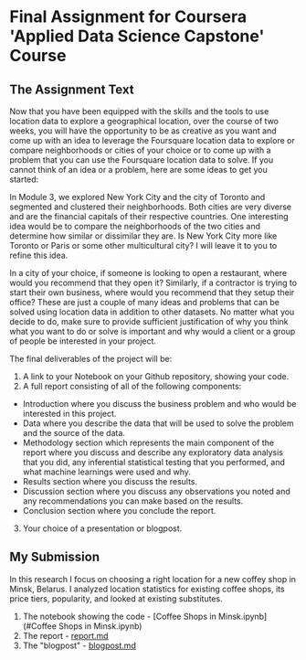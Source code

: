 # Final Assignment for Coursera 'Applied Data Science Capstone' Course

## The Assignment Text

Now that you have been equipped with the skills and the tools to use location data to explore a geographical location, over the course of two weeks, you will have the opportunity to be as creative as you want and come up with an idea to leverage the Foursquare location data to explore or compare neighborhoods or cities of your choice or to come up with a problem that you can use the Foursquare location data to solve. If you cannot think of an idea or a problem, here are some ideas to get you started:

In Module 3, we explored New York City and the city of Toronto and segmented and clustered their neighborhoods. Both cities are very diverse and are the financial capitals of their respective countries. One interesting idea would be to compare the neighborhoods of the two cities and determine how similar or dissimilar they are. Is New York City more like Toronto or Paris or some other multicultural city? I will leave it to you to refine this idea.

In a city of your choice, if someone is looking to open a restaurant, where would you recommend that they open it? Similarly, if a contractor is trying to start their own business, where would you recommend that they setup their office?
These are just a couple of many ideas and problems that can be solved using location data in addition to other datasets. No matter what you decide to do, make sure to provide sufficient justification of why you think what you want to do or solve is important and why would a client or a group of people be interested in your project.

The final deliverables of the project will be:
1. A link to your Notebook on your Github repository, showing your code.
2. A full report consisting of all of the following components:
  - Introduction where you discuss the business problem and who would be interested in this project.
  - Data where you describe the data that will be used to solve the problem and the source of the data.
  - Methodology section which represents the main component of the report where you discuss and describe any exploratory data analysis that you did, any inferential statistical testing that you performed, and what machine learnings were used and why.
  - Results section where you discuss the results.
  - Discussion section where you discuss any observations you noted and any recommendations you can make based on the results.
  - Conclusion section where you conclude the report.
3. Your choice of a presentation or blogpost.

## My Submission

In this research I focus on choosing a right location for a new coffeу shop in Minsk, Belarus. I analyzed location statistics for existing coffee shops, its price tiers, popularity, and looked at existing substitutes.

1. The notebook showing the code - [Coffee Shops in Minsk.ipynb](#Coffee Shops in Minsk.ipynb)
2. The report - [report.md](#report.md)
3. The "blogpost" - [blogpost.md](#blogpost.md)

